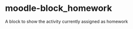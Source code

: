 moodle-block_homework
=====================

A block to show the activity currently assigned as homework
